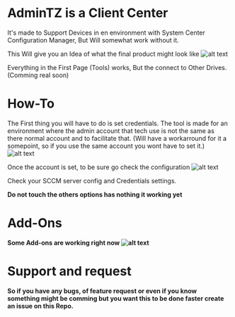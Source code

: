 # AdminTZ is a Client Center
It's made to Support Devices in en environment with System Center Configuration Manager,
But Will somewhat work without it.

This Will give you an Idea of what the final product might look like
![alt text](https://i.imgur.com/7Qs2d61.png)

Everything in the First Page (Tools) works, But the connect to Other Drives. (Comming real soon)

# How-To
The First thing you will have to do is set credentials.
The tool is made for an environment where the admin account that tech use is not the same as there normal account and to facilitate that.
(Will have a workarround for it a somepoint, so if you use the same account you wont have to set it.)
![alt text](https://i.imgur.com/opgZd44.png)

Once the account is set, to be sure go check the configuration
![alt text](https://i.imgur.com/rAZOrXZ.png)

Check your SCCM server config and Credentials settings.

<b>Do not touch the others options has nothing it working yet<b>
  
# Add-Ons
Some Add-ons are working right now
![alt text](https://i.imgur.com/MaL7yMi.png)


# Support and request
<b>So if you have any bugs, of feature request or even if you know something might be comming but you want this to be done faster create an issue on this Repo.<b>
